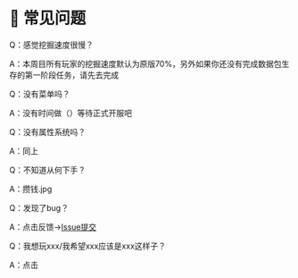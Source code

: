 # 🪺 常见问题

Q：感觉挖掘速度很慢？

A：本周目所有玩家的挖掘速度默认为原版70%，另外如果你还没有完成数据包生存的第一阶段任务，请先去完成



Q：没有菜单吗？

A：没有时间做（）等待正式开服吧



Q：没有属性系统吗？

A：同上



Q：不知道从何下手？

A：攒钱.jpg



Q：发现了bug？

A：点击反馈→[Issue提交](https://github.com/Axiumyuyu/SakuraValley-Issue/issues/new/choose)



Q：我想玩xxx/我希望xxx应该是xxx这样子？

A：点击



